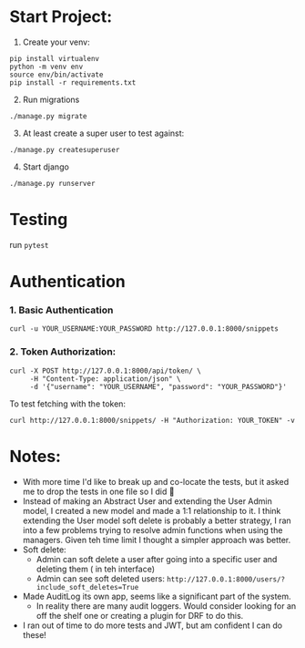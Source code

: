 # Start Project:
1. Create your venv:
```
pip install virtualenv
python -m venv env
source env/bin/activate
pip install -r requirements.txt
```

2. Run migrations
```
./manage.py migrate
```

3. At least create a super user to test against:

```
./manage.py createsuperuser
```

4. Start django
```
./manage.py runserver
```

# Testing
run `pytest`

# Authentication
### 1. Basic Authentication
```
curl -u YOUR_USERNAME:YOUR_PASSWORD http://127.0.0.1:8000/snippets
```

### 2. Token Authorization:
```
curl -X POST http://127.0.0.1:8000/api/token/ \
     -H "Content-Type: application/json" \
     -d '{"username": "YOUR_USERNAME", "password": "YOUR_PASSWORD"}'
```

To test fetching with the token:
```
curl http://127.0.0.1:8000/snippets/ -H "Authorization: YOUR_TOKEN" -v
```

# Notes:
- With more time I'd like to break up and co-locate the tests, but it asked me to drop the tests in one file so I did 🙏
- Instead of making an Abstract User and extending the User Admin model, I created a new model and made a 1:1
  relationship to it. I think extending the User model soft delete is probably a better strategy, I ran into a few problems trying to resolve admin functions when using the managers. Given teh time limit I thought a simpler approach was better.
- Soft delete:
  - Admin can soft delete a user after going into a specific user and deleting them ( in teh interface)
  - Admin can see soft deleted users: `http://127.0.0.1:8000/users/?include_soft_deletes=True`
- Made AuditLog its own app, seems like a significant part of the system.
  - In reality there are many audit loggers. Would consider looking for an off the shelf one or creating a plugin for DRF to do this.
- I ran out of time to do more tests and JWT, but am confident I can do these!

